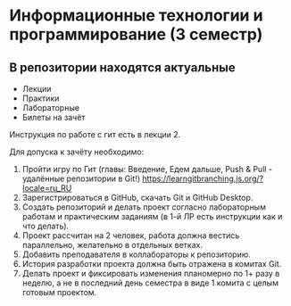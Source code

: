 # Информационные технологии и программирование (3 семестр)

## В репозитории находятся актуальные
* Лекции
* Практики
* Лабораторные
* Билеты на зачёт

Инструкция по работе с гит есть в лекции 2.

Для допуска к зачёту необходимо:
 1. Пройти игру по Гит (главы: Введение, Едем дальше, Push & Pull - удалённые репозитории в Git!) https://learngitbranching.js.org/?locale=ru_RU
 2. Зарегистрироваться в GitHub, скачать Git и GitHub Desktop.
 3. Создать репозиторий и делать проект согласно лабораторным работам и практическим заданиям (в 1-й ЛР есть инструкции как и что делать).
 4. Проект рассчитан на 2 человек, работа должна вестись параллельно, желательно в отдельных ветках.
 5. Добавить преподавателя в коллабораторы к репозиторию.
 6. История разработки проекта должна быть отражена в комитах Git.
 7. Делать проект и фиксировать изменения планомерно по 1+ разу в неделю, а не в последний день семестра в виде 1 комита с целым готовым проектом.
